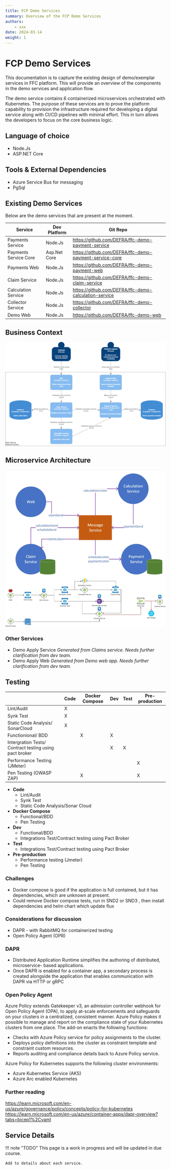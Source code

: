 ```yaml
---
title: FCP Demo Services
summary: Overview of the FCP Demo Services
authors:
    - xxx
date: 2024-03-14
weight: 1
---
```

# FCP Demo Services

This documentation is to capture the existing design of demo/exemplar services in FFC platform. This will provide an overview of the components in the demo services and application flow.

The demo service contains 6 containerized microservices orchestrated with Kubernetes. The purpose of these services are to prove the platform capability to provision the infrastructure required for developing a digital service along with CI/CD pipelines with minimal effort. This in turn allows the developers to focus on the core business logic.

## Language of choice

- Node.Js
- ASP.NET Core

## Tools & External Dependencies

- Azure Service Bus for messaging
- PgSql

## Existing Demo Services

Below are the demo services that are present at the moment.

| Service               | Dev Platform | Git Repo                                               |
| --------------------- | ------------ | ------------------------------------------------------ |
| Payments Service      | Node.Js      | https://github.com/DEFRA/ffc-demo-payment-service      |
| Payments Service Core | Asp.Net Core | https://github.com/DEFRA/ffc-demo-payment-service-core |
| Payments Web          | Node.Js      | https://github.com/DEFRA/ffc-demo-payment-web          |
| Claim Service         | Node.Js      | https://github.com/DEFRA/ffc-demo-claim-service        |
| Calculation Service   | Node.Js      | https://github.com/DEFRA/ffc-demo-calculation-service  |
| Collector Service     | Node.Js      | https://github.com/DEFRA/ffc-demo-collector            |
| Demo Web              | Node.Js      | https://github.com/DEFRA/ffc-demo-web                  |

## Business Context

![DemoService - Context.png](../../../images/demo-business-context.png)

## Microservice Architecture

![image.png](../../../images/demo-microservice-architecture.png)
![DemoService - Context1.jpg](../../../images/demo-microservice-architect-2.png)

### Other Services

- Demo Apply Service
  _Generated from Claims service. Needs further clarification from dev team._
- Demo Apply Web
  _Generated from Demo web app. Needs further clarification from dev team._

## Testing

|                                                        | Code | Docker Compose | Dev | Test | Pre-production |
| ------------------------------------------------------ | ---- | -------------- | --- | ---- | -------------- |
| Lint/Audit                                             | X    |                |     |      |                |
| Synk Test                                              | X    |                |     |      |                |
| Static Code Analysis/ SonarCloud                       | X    |                |     |      |                |
| Functionional/ BDD                                     |      | X              | X   |      |                |
| Intergration Tests/ Contract testing using pact broker |      |                | X   | X    |                |
| Performance Testing (JMeter)                           |      |                |     |      | X              |
| Pen Testing (OWASP ZAP)                                |      | X              |     |      | X              |

* **Code**
  * Lint/Audit
  * Synk Test
  * Static Code Analysis/Sonar Cloud
* **Docker Compose**
  * Functional/BDD
  * Pen Testing
* **Dev**
  * Functional/BDD
  * Integrations Test/Contract testing using Pact Broker
* **Test**
  * Integrations Test/Contract testing using Pact Broker
* **Pre-production**
  * Performance testing (Jmeter)
  * Pen Testing

### Challenges

- Docker compose is good if the application is full contained, but it has dependencies, which are unknown at present.
- Could remove Docker compose tests,  run in SND2 or SND3 , then install dependencies and helm chart which update flux

### Considerations for discussion

- DAPR -  with RabbitMQ for containerized testing
- Open Policy Agent (OPR)

### DAPR

- Distributed Application Runtime simplifies the authoring of distributed, microservice- based applications.
- Once DAPR is enabled for a container app, a secondary process is created alongside the application that enables communication with DAPR via HTTP or gRPC

### Open Policy Agent

Azure Policy extends Gatekeeper v3, an admission controller webhook for Open Policy Agent (OPA), to apply at-scale enforcements and safeguards on your clusters in a centralized, consistent manner. Azure Policy makes it possible to manage and report on the compliance state of your Kubernetes clusters from one place. The add-on enacts the following functions:

- Checks with Azure Policy service for policy assignments to the cluster.
- Deploys policy definitions into the cluster as constraint template and constraint custom resources.
- Reports auditing and compliance details back to Azure Policy service.

Azure Policy for Kubernetes supports the following cluster environments:

- Azure Kubernetes Service (AKS)
- Azure Arc enabled Kubernetes

### Further reading

https://learn.microsoft.com/en-us/azure/governance/policy/concepts/policy-for-kubernetes
https://learn.microsoft.com/en-us/azure/container-apps/dapr-overview?tabs=bicep1%2Cyaml


## Service Details

!!! note "TODO"
    This page is a work in progress and will be updated in due course.

    Add to details about each service.